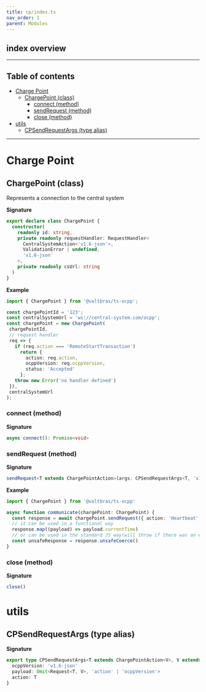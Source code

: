 ```yaml
---
title: cp/index.ts
nav_order: 1
parent: Modules
---
```


## index overview

---

<h2 class="text-delta">Table of contents</h2>

- [Charge Point](#charge-point)
  - [ChargePoint (class)](#chargepoint-class)
    - [connect (method)](#connect-method)
    - [sendRequest (method)](#sendrequest-method)
    - [close (method)](#close-method)
- [utils](#utils)
  - [CPSendRequestArgs (type alias)](#cpsendrequestargs-type-alias)

---

# Charge Point

## ChargePoint (class)

Represents a connection to the central system

**Signature**

```ts
export declare class ChargePoint {
  constructor(
    readonly id: string,
    private readonly requestHandler: RequestHandler<
      CentralSystemAction<'v1.6-json'>,
      ValidationError | undefined,
      'v1.6-json'
    >,
    private readonly csUrl: string
  )
}
```

**Example**

```ts
import { ChargePoint } from '@voltbras/ts-ocpp';

const chargePointId = '123';
const centralSystemUrl = 'ws://central-system.com/ocpp';
const chargePoint = new ChargePoint(
 chargePointId,
 // request handler
 req => {
   if (req.action === 'RemoteStartTransaction')
     return {
       action: req.action,
       ocppVersion: req.ocppVersion,
       status: 'Accepted'
     };
   throw new Error('no handler defined')
 }),
 centralSystemUrl
);
```

### connect (method)

**Signature**

```ts
async connect(): Promise<void>
```

### sendRequest (method)

**Signature**

```ts
sendRequest<T extends ChargePointAction>(args: CPSendRequestArgs<T, 'v1.6-json'>): EitherAsync<OCPPRequestError, Response<T>>
```

**Example**

```ts
import { ChargePoint } from '@voltbras/ts-ocpp'

async function communicate(chargePoint: ChargePoint) {
  const response = await chargePoint.sendRequest({ action: 'Heartbeat', ocppVersion: 'v1.6-json', payload: {} })
  // it can be used in a functional way
  response.map((payload) => payload.currentTime)
  // or can be used in the standard JS way(will throw if there was an error)
  const unsafeResponse = response.unsafeCoerce()
}
```

### close (method)

**Signature**

```ts
close()
```

# utils

## CPSendRequestArgs (type alias)

**Signature**

```ts
export type CPSendRequestArgs<T extends ChargePointAction<V>, V extends OCPPVersion> = {
  ocppVersion: 'v1.6-json'
  payload: Omit<Request<T, V>, 'action' | 'ocppVersion'>
  action: T
}
```
